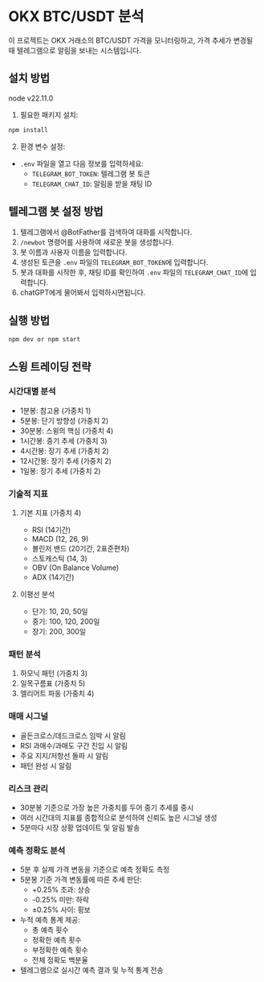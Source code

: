 # OKX BTC/USDT 분석

이 프로젝트는 OKX 거래소의 BTC/USDT 가격을 모니터링하고, 가격 추세가 변경될 때 텔레그램으로 알림을 보내는 시스템입니다.

## 설치 방법

node v22.11.0

1. 필요한 패키지 설치:

```bash
npm install
```

2. 환경 변수 설정:

- `.env` 파일을 열고 다음 정보를 입력하세요:
  - `TELEGRAM_BOT_TOKEN`: 텔레그램 봇 토큰
  - `TELEGRAM_CHAT_ID`: 알림을 받을 채팅 ID

## 텔레그램 봇 설정 방법

1. 텔레그램에서 @BotFather를 검색하여 대화를 시작합니다.
2. `/newbot` 명령어를 사용하여 새로운 봇을 생성합니다.
3. 봇 이름과 사용자 이름을 입력합니다.
4. 생성된 토큰을 `.env` 파일의 `TELEGRAM_BOT_TOKEN`에 입력합니다.
5. 봇과 대화를 시작한 후, 채팅 ID를 확인하여 `.env` 파일의 `TELEGRAM_CHAT_ID`에 입력합니다.
6. chatGPT에게 물어봐서 입력하시면됩니다.

## 실행 방법

```bash
npm dev or npm start
```

## 스윙 트레이딩 전략

### 시간대별 분석

- 1분봉: 참고용 (가중치 1)
- 5분봉: 단기 방향성 (가중치 2)
- 30분봉: 스윙의 핵심 (가중치 4)
- 1시간봉: 중기 추세 (가중치 3)
- 4시간봉: 장기 추세 (가중치 2)
- 12시간봉: 장기 추세 (가중치 2)
- 1일봉: 장기 추세 (가중치 2)

### 기술적 지표

1. 기본 지표 (가중치 4)

   - RSI (14기간)
   - MACD (12, 26, 9)
   - 볼린저 밴드 (20기간, 2표준편차)
   - 스토캐스틱 (14, 3)
   - OBV (On Balance Volume)
   - ADX (14기간)

2. 이평선 분석
   - 단기: 10, 20, 50일
   - 중기: 100, 120, 200일
   - 장기: 200, 300일

### 패턴 분석

1. 하모닉 패턴 (가중치 3)
2. 일목구름표 (가중치 5)
3. 엘리어트 파동 (가중치 4)

### 매매 시그널

- 골든크로스/데드크로스 임박 시 알림
- RSI 과매수/과매도 구간 진입 시 알림
- 주요 지지/저항선 돌파 시 알림
- 패턴 완성 시 알림

### 리스크 관리

- 30분봉 기준으로 가장 높은 가중치를 두어 중기 추세를 중시
- 여러 시간대의 지표를 종합적으로 분석하여 신뢰도 높은 시그널 생성
- 5분마다 시장 상황 업데이트 및 알림 발송

### 예측 정확도 분석

- 5분 후 실제 가격 변동을 기준으로 예측 정확도 측정
- 5분봉 기준 가격 변동률에 따른 추세 판단:
  - +0.25% 초과: 상승
  - -0.25% 미만: 하락
  - ±0.25% 사이: 횡보
- 누적 예측 통계 제공:
  - 총 예측 횟수
  - 정확한 예측 횟수
  - 부정확한 예측 횟수
  - 전체 정확도 백분율
- 텔레그램으로 실시간 예측 결과 및 누적 통계 전송
